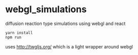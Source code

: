 # webgl_simulations
diffusion reaction type simulations using webgl and react
```
yarn install
npm run
```

uses http://twgljs.org/ which is a light wrapper around webgl
